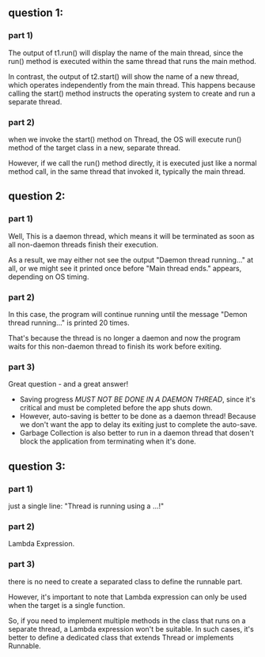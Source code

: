 ## question 1:
### part 1)
The output of t1.run() will display the name of the main thread, since the run() method is executed within the same thread that runs the main method.

In contrast, the output of t2.start() will show the name of a new thread, which operates independently from the main thread. This happens because calling the start() method instructs the operating system to create and run a separate thread.

### part 2)
when we invoke the start() method on Thread, the OS will execute run() method of the target class in a new, separate thread.

However, if we call the run() method directly, it is executed just like a normal method call, in the same thread that invoked it, typically the main thread.

## question 2:
### part 1)
Well, This is a daemon thread, which means it will be terminated as soon as all non-daemon threads finish their execution.

As a result, we may either not see the output "Daemon thread running..." at all, or we might see it printed once before "Main thread ends." appears, depending on OS timing.

### part 2)
In this case, the program will continue running until the message "Demon thread running..." is printed 20 times.

That's because the thread is no longer a daemon and now the program waits for this non-daemon thread to finish its work before exiting.

### part 3)
Great question - and a great answer!

- Saving progress *MUST NOT BE DONE IN A DAEMON THREAD*, since it's critical and must be completed before the app shuts down.
- However, auto-saving is better to be done as a daemon thread! Because we don't want the app to delay its exiting just to complete the auto-save.
- Garbage Collection is also better to run in a daemon thread that dosen't block the application from terminating when it's done.

## question 3:
### part 1)
just a single line: "Thread is running using a ...!"

### part 2)
Lambda Expression.

### part 3)
there is no need to create a separated class to define the runnable part.

However, it's important to note that Lambda expression can only be used when the target is a single function.

So, if you need to implement multiple methods in the class that runs on a separate thread, a Lambda expression won't be suitable. In such cases, it's better to define a dedicated class that extends Thread or implements Runnable.